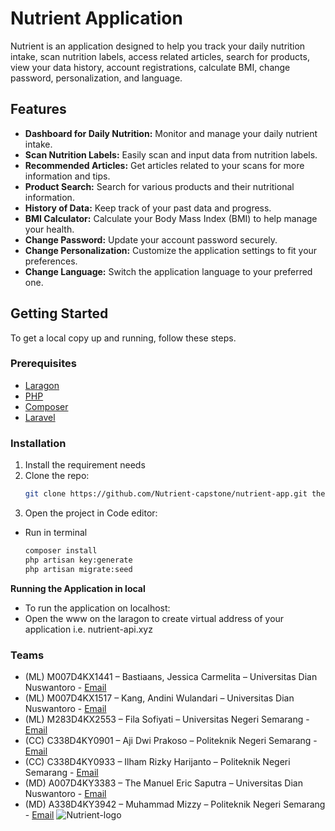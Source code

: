 # Nutrient Application

Nutrient is an application designed to help you track your daily nutrition intake, scan nutrition labels, access related articles, search for products, view your data history, account registrations, calculate BMI, change password, personalization, and language.

## Features

-   **Dashboard for Daily Nutrition:** Monitor and manage your daily nutrient intake.
-   **Scan Nutrition Labels:** Easily scan and input data from nutrition labels.
-   **Recommended Articles:** Get articles related to your scans for more information and tips.
-   **Product Search:** Search for various products and their nutritional information.
-   **History of Data:** Keep track of your past data and progress.
-   **BMI Calculator:** Calculate your Body Mass Index (BMI) to help manage your health.
-   **Change Password:** Update your account password securely.
-   **Change Personalization:** Customize the application settings to fit your preferences.
-   **Change Language:** Switch the application language to your preferred one.

## Getting Started

To get a local copy up and running, follow these steps.

### Prerequisites

-   [Laragon](https://laragon.org/)
-   [PHP](https://www.php.net/)
-   [Composer](https://getcomposer.org/)
-   [Laravel](https://laravel.com/)

### Installation

1. Install the requirement needs
2. Clone the repo:
    ```sh
    git clone https://github.com/Nutrient-capstone/nutrient-app.git the application to /laragon/www
    ```
3. Open the project in Code editor:

-   Run in terminal
    ```bash
    composer install
    php artisan key:generate
    php artisan migrate:seed
    ```

**Running the Application in local**

-   To run the application on localhost:
-   Open the www on the laragon to create virtual address of your application i.e. nutrient-api.xyz

### Teams

-   (ML) M007D4KX1441 – Bastiaans, Jessica Carmelita – Universitas Dian Nuswantoro - [Email](mailto:M007D4KX1441@bangkit.academy)
-   (ML) M007D4KX1517 – Kang, Andini Wulandari – Universitas Dian Nuswantoro - [Email](mailto:M007D4KX1517@bangkit.academy)
-   (ML) M283D4KX2553 – Fila Sofiyati – Universitas Negeri Semarang - [Email](mailto:M283D4KX2553@bangkit.academy)
-   (CC) C338D4KY0901 – Aji Dwi Prakoso – Politeknik Negeri Semarang - [Email](mailto:C338D4KY0901@bangkit.academy)
-   (CC) C338D4KY0933 – Ilham Rizky Harijanto – Politeknik Negeri Semarang - [Email](mailto:C338D4KY0901@bangkit.academy)
-   (MD) A007D4KY3383 – The Manuel Eric Saputra – Universitas Dian Nuswantoro - [Email](mailto:A007D4KY3383@bangkit.academy)
-   (MD) A338D4KY3942 – Muhammad Mizzy – Politeknik Negeri Semarang - [Email](mailto:A338D4KY3942@bangkit.academy)
    ![Nutrient-logo](https://github.com/Nutrient-capstone/nutrient-app/assets/91963770/8c0e91c5-b7c6-42fe-8b55-a56ad6966c9f)
